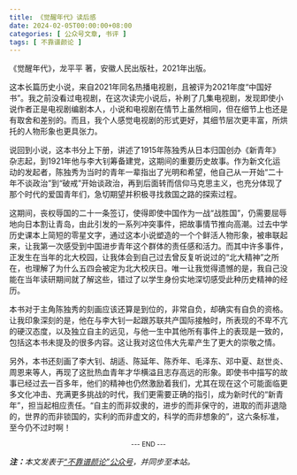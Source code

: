```yaml
---
title: 《觉醒年代》读后感
date: 2024-02-05T00:00:00+08:00
categories: [ 公众号文章, 书评 ]
tags: [ 不靠谱颜论 ]
---
```



 《觉醒年代》，龙平平 著，安徽人民出版社，2021年出版。

这本长篇历史小说，来自2021年同名热播电视剧，且被评为2021年度“中国好书”。我之前没看过电视剧，在这次读完小说后，补刷了几集电视剧，发现即使小说作者正是电视剧编剧本人，小说和电视剧在情节上虽然相同，但在细节上也还是有取舍和差别的。而且，我个人感觉电视剧的形式更好，其细节层次更丰富，所烘托的人物形象也更具张力。

说回到小说，这本书分上下册，讲述了1915年陈独秀从日本归国创办《新青年》杂志起，到1921年他与李大钊筹备建党，这期间的重要历史故事。作为新文化运动的发起者，陈独秀为当时的青年一辈指出了光明和希望，他自己从一开始“二十年不谈政治”到“破戒”开始谈政治，再到后面转而信仰马克思主义，也充分体现了那个时代的爱国青年们，急切期望并积极寻找救国之路的探索过程。

这期间，丧权辱国的二十一条签订，使得即使中国作为一战“战胜国”，仍需要屈辱地向日本割让青岛，由此引发的一系列冲突事件，把故事情节推向高潮。过去中学历史课本上简短的零星文字，通过这本小说塑造的一个个鲜活人物形象，被串联起来，让我第一次感受到中国进步青年这个群体的责任感和活力。而其中许多事件，正发生在当年的北大校园，让我体会到自己过去曾反复听说过的“北大精神”之所在，也理解了为什么五四会被定为北大校庆日。唯一让我觉得遗憾的是，我自己没能在当年读研期间就了解这些，错过了以学生身份实地深切感受此种历史精神的经历。

本书对于主角陈独秀的刻画应该还算是到位的，非常自负，却确实有自负的资格。让我印象深刻的是，他在与李大钊一起跟苏联共产国际接触时，所表现的不卑不亢的硬汉态度，以及独立自主的远见，与他一生中其他所有事件上的表现是一致的，包括这本书未提及的很多内容。这让我对这位伟大先辈产生了更大的崇敬之情。

另外，本书还刻画了李大钊、胡适、陈延年、陈乔年、毛泽东、邓中夏、赵世炎、周恩来等人，再现了这批热血青年才华横溢且志存高远的形象。即使书中描写的故事已经过去一百多年，他们的精神也仍然激励着我们，尤其在现在这个可能面临更多文化冲击、充满更多挑战的时代，我们更需要正确的指引，成为新时代的“新青年”，担当起相应责任。“自主的而非奴隶的，进步的而非保守的，进取的而非退隐的，世界的而非锁国的，实利的而非虚文的，科学的而非想象的”，这六条标准，至今仍不过时啊！

<center><small>--- END ---</small></center>

<i><b>注：</b>本文发表于[“不靠谱颜论”公众号](https://mp.weixin.qq.com/s/QQQhLWLz_Xxneexu9IhiJg)，并同步至本站。</i>
